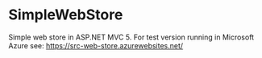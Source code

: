 SimpleWebStore
==============

Simple web store in ASP.NET MVC 5. For test version running in Microsoft Azure see: https://src-web-store.azurewebsites.net/
